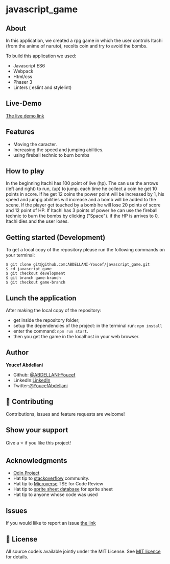 # javascript_game

## About

In this application, we created a rpg game in which the user controls Itachi (from the anime of naruto), recolts coin and try to avoid the bombs.

To build this application we used:

- Javascript ES6
- Webpack
- Html/css
- Phaser 3
- Linters ( eslint and stylelint)

## Live-Demo

[The live demo link](http://youcef.abdellani.dev/javascript_game/)

## Features

- Moving the caracter.
- Increasing the speed and jumping abilities.
- using fireball technic to burn bombs

## How to play

In the beginning Itachi has 100 point of live (hp). The can use the arrows (left and right) to run, (up) to jump. each time he collect a coin he get 10 points in score. If he get 12 coins the power point will be increased by 1, his speed and jumpg abilities will increase and a bomb will be added to the scene. If the player get touched by a bomb he will lose 20 points of score and 12 point of HP. If Itachi has 3 points of power he can use the fireball technic to burn the bombs by clicking ("Space"). if the HP is arrives to 0, Itachi dies and the user loses.


## Getting started (Development)

To get a local copy of the repository please run the following commands on your terminal:

```
$ git clone git@github.com:ABDELLANI-Youcef/javascript_game.git
$ cd javascript_game
$ git checkout development
$ git branch game-branch
$ git checkout game-branch

```

## Lunch the application

After making the local copy of the repository:
- get inside the repository folder;
- setup the dependencies of the project: in the terminal run: ```npm install```
- enter the command: ```npm run start```.
- then you get the game in the localhost in your web browser.

## Author

**Youcef Abdellani**

- Github: [@ABDELLANI-Youcef](https://github.com/ABDELLANI-Youcef)
- LinkedIn:[LinkedIn](linkedin.com/in/youcef-abdellani)
- Twitter:[@YoucefAbdellani](https://twitter.com/YoucefAbdellani)

## 🤝 Contributing

Contributions, issues and feature requests are welcome!

## Show your support

Give a ⭐️ if you like this project!

## Acknowledgments

- [Odin Project](https://www.theodinproject.com/courses/javascript/lessons/weather-app)
- Hat tip to [stackoverflow](https://stackoverflow.com) community.
- Hat tip to [Microverse](https://www.microverse.org/) TSE for Code Review
- Hat tip to [sprite sheet database](https://spritedatabase.net) for sprite sheet
- Hat tip to anyone whose code was used

## Issues
If you would liike to report an issue [the link](https://github.com/ABDELLANI-Youcef/javascript_game/issues)

## 📝 License

All source codeis available jointly under the MIT License.
See [MIT licence]() for details.
